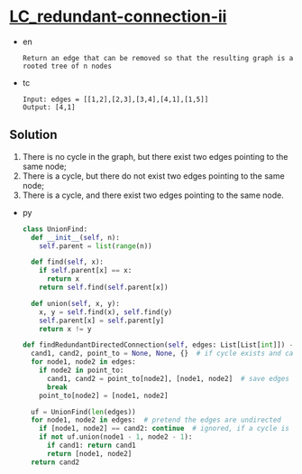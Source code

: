# [LC_redundant-connection-ii](https://leetcode.com/problems/redundant-connection-ii)

* en

  ```en
  Return an edge that can be removed so that the resulting graph is a rooted tree of n nodes
  ```

* tc

  ```tc
  Input: edges = [[1,2],[2,3],[3,4],[4,1],[1,5]]
  Output: [4,1]
  ```

## Solution

1. There is no cycle in the graph, but there exist two edges pointing to the same node;
1. There is a cycle, but there do not exist two edges pointing to the same node;
1. There is a cycle, and there exist two edges pointing to the same node.

* py

  ```py
  class UnionFind:
    def __init__(self, n):
      self.parent = list(range(n))

    def find(self, x):
      if self.parent[x] == x:
        return x
      return self.find(self.parent[x])

    def union(self, x, y):
      x, y = self.find(x), self.find(y)
      self.parent[x] = self.parent[y]
      return x != y

  def findRedundantDirectedConnection(self, edges: List[List[int]]) -> List[int]:
    cand1, cand2, point_to = None, None, {}  # if cycle exists and cand1, cand2 are None, edge that incurs cycle is bad
    for node1, node2 in edges:
      if node2 in point_to:
        cand1, cand2 = point_to[node2], [node1, node2]  # save edges that point to one node
        break
      point_to[node2] = [node1, node2]

    uf = UnionFind(len(edges))
    for node1, node2 in edges:  # pretend the edges are undirected
      if [node1, node2] == cand2: continue  # ignored, if a cycle is detected in the union find process
      if not uf.union(node1 - 1, node2 - 1):
        if cand1: return cand1
        return [node1, node2]
    return cand2
  ```
